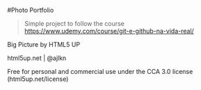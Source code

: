 #Photo Portfolio

> Simple project to follow the course https://www.udemy.com/course/git-e-github-na-vida-real/

Big Picture by HTML5 UP

html5up.net | @ajlkn

Free for personal and commercial use under the CCA 3.0 license (html5up.net/license)
